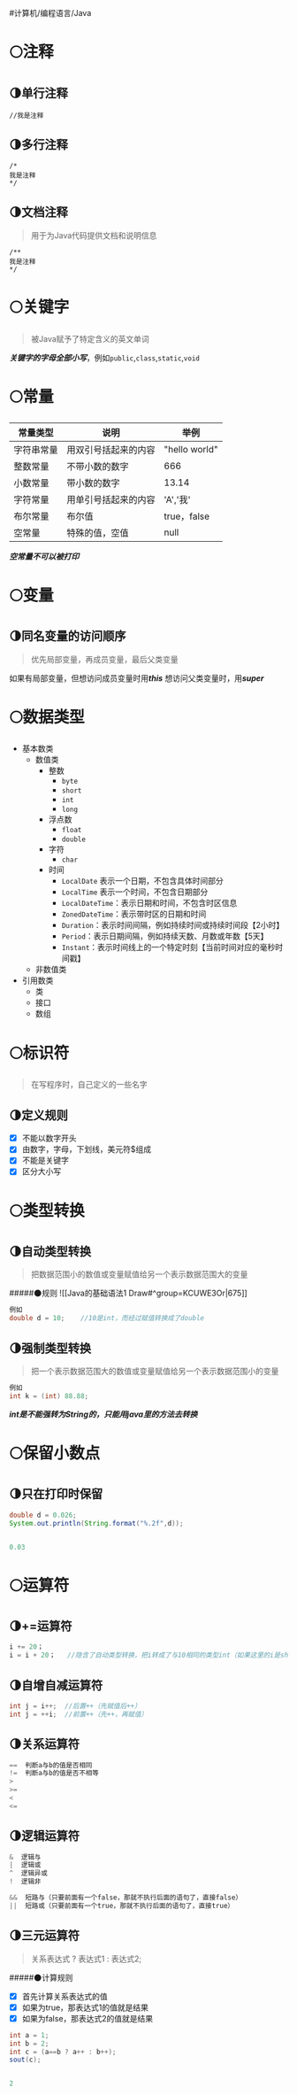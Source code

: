 #计算机/编程语言/Java 
# 🌕注释
## 🌗单行注释
```
//我是注释
```

## 🌗多行注释
```
/*
我是注释
*/
```

## 🌗文档注释
>用于为Java代码提供文档和说明信息
```
/**
我是注释
*/
```

# 🌕关键字
>被Java赋予了特定含义的英文单词

***关键字的字母全部小写***，例如`public`,`class`,`static`,`void`


# 🌕常量

| **常量类型**          | **说明**          | **举例**          |
| -------------- | -------------- |  ----         |
| 字符串常量 | 用双引号括起来的内容 |  "hello world"          |
| 整数常量 | 不带小数的数字 | 666          |
| 小数常量 | 带小数的数字 |  13.14          |
| 字符常量 | 用单引号括起来的内容 | 'A','我'          |
| 布尔常量 | 布尔值 |  true，false          |
| 空常量 | 特殊的值，空值 | null          |
***空常量不可以被打印***


# 🌕变量
## 🌗同名变量的访问顺序
>优先局部变量，再成员变量，最后父类变量

如果有局部变量，但想访问成员变量时用***this***
想访问父类变量时，用***super***
# 🌕数据类型
- 基本数类
	- 数值类
		- 整数
			- `byte`
			- `short`
			- `int`
			- `long`
		- 浮点数
			- `float`
			- `double`
		- 字符
			- `char`
		- 时间
			- `LocalDate`  表示一个日期，不包含具体时间部分
			- `LocalTime`  表示一个时间，不包含日期部分
			- `LocalDateTime`：表示日期和时间，不包含时区信息
			- `ZonedDateTime`：表示带时区的日期和时间
			- `Duration`：表示时间间隔，例如持续时间或持续时间段【2小时】
			- `Period`：表示日期间隔，例如持续天数、月数或年数【5天】
			- `Instant`：表示时间线上的一个特定时刻【当前时间对应的毫秒时间戳】
	- 非数值类
- 引用数类
	- 类
	- 接口
	- 数组
# 🌕标识符
>在写程序时，自己定义的一些名字

## 🌗定义规则
- [x] 不能以数字开头
- [x] 由数字，字母，下划线，美元符$组成
- [x] 不能是关键字
- [x] 区分大小写

# 🌕类型转换
## 🌗自动类型转换
>把数据范围小的数值或变量赋值给另一个表示数据范围大的变量

#####🌑规则
![[Java的基础语法1 Draw#^group=KCUWE3Or|675]]
```java
例如
double d = 10;    //10是int，而经过赋值转换成了double
```

## 🌗强制类型转换
>把一个表示数据范围大的数值或变量赋值给另一个表示数据范围小的变量
```java
例如
int k = (int) 88.88;    
```

***int是不能强转为String的，只能用java里的方法去转换***

# 🌕保留小数点
## 🌗只在打印时保留
```java
double d = 0.026;
System.out.println(String.format("%.2f",d));


0.03
```

# 🌕运算符
## 🌗+=运算符
```java
i += 20；
i = i + 20；   //隐含了自动类型转换，把i转成了与10相同的类型int（如果这里的i是short类型的，那就报错了）
```

## 🌗自增自减运算符
```java
int j = i++;  //后置++（先赋值后++）
int j = ++i;  //前置++（先++，再赋值）
```

## 🌗关系运算符
```java
==  判断a与b的值是否相同
!=  判断a与b的值是否不相等
>
>=
<
<=
```

## 🌗逻辑运算符
```java
&  逻辑与
|  逻辑或
^  逻辑异或
!  逻辑非

&&  短路与（只要前面有一个false，那就不执行后面的语句了，直接false）
||  短路或（只要前面有一个true，那就不执行后面的语句了，直接true）
```

## 🌗三元运算符
>关系表达式 ? 表达式1 : 表达式2;

#####🌑计算规则
- [x] 首先计算关系表达式的值
- [x] 如果为true，那表达式1的值就是结果
- [x] 如果为false，那表达式2的值就是结果
```java
int a = 1;
int b = 2;
int c = (a==b ? a++ : b++);
sout(c);


2
```







































































